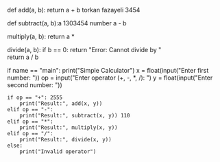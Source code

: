 def add(a, b):
    return a + b torkan fazayeli 3454

def subtract(a, b):a 1303454 number
     a - b

 multiply(a, b): 
    return a *

 divide(a, b):
    if b == 0:
        return "Error: Cannot divide by "  
    return a / b 

if name == "main":
    print("Simple Calculator")
    x = float(input("Enter first number: "))
    op = input("Enter operator (+, -, *, /): ")
    y = float(input("Enter second number: "))

    if op == "+": 2555
        print("Result:", add(x, y))
    elif op == "-":
        print("Result:", subtract(x, y)) 110
    elif op == "*":
        print("Result:", multiply(x, y))
    elif op == "/":
        print("Result:", divide(x, y))
    else:
        print("Invalid operator")
